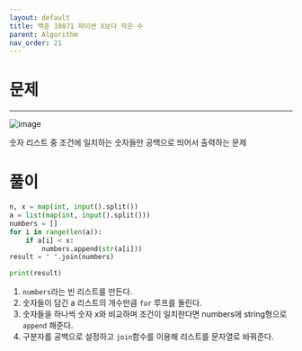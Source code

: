 ```yaml
---
layout: default
title: 백준 10871 파이썬 X보다 작은 수
parent: Algorithm
nav_order: 21
---
```



# 문제

---
![image](https://github.com/cjddn/cjddn.github.io/assets/137849066/86777b36-6160-4188-bc6a-e73087a0629f)


숫자 리스트 중 조건에 일치하는 숫자들만 공백으로 띄어서 출력하는 문제

# 풀이
```python
n, x = map(int, input().split())
a = list(map(int, input().split()))
numbers = []
for i in range(len(a)):
    if a[i] < x:
        numbers.append(str(a[i]))
result = " ".join(numbers)

print(result)
``` 
1. `numbers`라는 빈 리스트를 만든다.
2. 숫자들이 담긴 a 리스트의 개수만큼 `for` 루프를 돌린다.
3. 숫자들을 하나씩 숫자 x와 비교하며 조건이 일치한다면 numbers에 string형으로 `append` 해준다.
4. 구분자를 공백으로 설정하고 `join`함수를 이용해 리스트를 문자열로 바꿔준다.